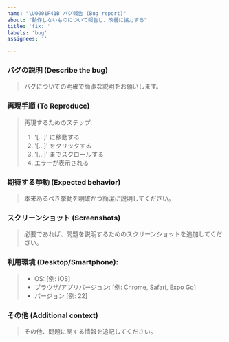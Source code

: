```yaml
---
name: "\U0001F41B バグ報告 (Bug report)"
about: "動作しないものについて報告し、改善に協力する"
title: 'fix: '
labels: 'bug'
assignees: ''

---
```


### **バグの説明 (Describe the bug)**
> バグについての明確で簡潔な説明をお願いします。

### **再現手順 (To Reproduce)**
> 再現するためのステップ:
> 1. '[...]' に移動する
> 2. '[...]' をクリックする
> 3. '[...]' までスクロールする
> 4. エラーが表示される

### **期待する挙動 (Expected behavior)**
> 本来あるべき挙動を明確かつ簡潔に説明してください。

### **スクリーンショット (Screenshots)**
> 必要であれば、問題を説明するためのスクリーンショットを追加してください。

### **利用環境 (Desktop/Smartphone):**
> - OS: [例: iOS]
> - ブラウザ/アプリバージョン: [例: Chrome, Safari, Expo Go]
> - バージョン [例: 22]

### **その他 (Additional context)**
> その他、問題に関する情報を追記してください。 